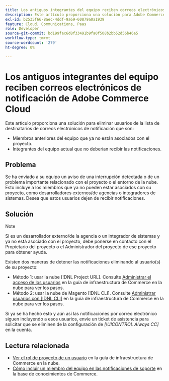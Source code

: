 ```yaml
---
title: Los antiguos integrantes del equipo reciben correos electrónicos de notificación de Adobe Commerce Cloud
description: Este artículo proporciona una solución para Adobe Commerce en los correos electrónicos de notificación de infraestructura en la nube que se envían a los antiguos integrantes del equipo.
exl-id: b2535f66-8aec-4ddf-9a69-60879a0a1939
feature: Cloud, Communications, Paas
role: Developer
source-git-commit: bd199fac6d8f33491b9fa0f508b2bb52d56b46a5
workflow-type: tm+mt
source-wordcount: '279'
ht-degree: 0%

---
```


# Los antiguos integrantes del equipo reciben correos electrónicos de notificación de Adobe Commerce Cloud

Este artículo proporciona una solución para eliminar usuarios de la lista de destinatarios de correos electrónicos de notificación que son:

* Miembros anteriores del equipo que ya no están asociados con el proyecto.
* Integrantes del equipo actual que no deberían recibir las notificaciones.

## Problema

Se ha enviado a su equipo un aviso de una interrupción detectada o de un problema importante relacionado con el proyecto o el entorno de la nube. Esto incluye a los miembros que ya no pueden estar asociados con su proyecto, como desarrolladores externos/de agencias o integradores de sistemas. Desea que estos usuarios dejen de recibir notificaciones.

## Solución

>[!NOTE]
>
>Si es un desarrollador externo/de la agencia o un integrador de sistemas y ya no está asociado con el proyecto, debe ponerse en contacto con el Propietario del proyecto o el Administrador del proyecto de ese proyecto para obtener ayuda.

Existen dos maneras de detener las notificaciones eliminando al usuario(s) de su proyecto:

* Método 1: usar la nube [!DNL Project URL]. Consulte [Administrar el acceso de los usuarios](https://experienceleague.adobe.com/docs/commerce-cloud-service/user-guide/project/user-access.html?lang=es) en la guía de infraestructura de Commerce en la nube para ver los pasos.
* Método 2: usar la nube de Magento [!DNL CLI]. Consulte [Administrar usuarios con [!DNL CLI]](https://experienceleague.adobe.com/docs/commerce-cloud-service/user-guide/project/user-access.html?lang=es#manage-users-with-the-cli) en la guía de infraestructura de Commerce en la nube para ver los pasos.

Si ya se ha hecho esto y aún así las notificaciones por correo electrónico siguen incluyendo a esos usuarios, envíe un ticket de asistencia para solicitar que se eliminen de la configuración de *[!UICONTROL Always CC]* en la cuenta.

## Lectura relacionada

* [Ver el rol de proyecto de un usuario](https://experienceleague.adobe.com/docs/commerce-cloud-service/user-guide/project/user-access.html?lang=es#view-a-user&?lang=es#39;s-project-role) en la guía de infraestructura de Commerce en la nube.
* [Cómo incluir un miembro del equipo en las notificaciones de soporte](https://experienceleague.adobe.com/docs/commerce-knowledge-base/kb/how-to/how-to-include-a-team-member-in-support-notifications.html?lang=es) en la base de conocimientos de Commerce.
